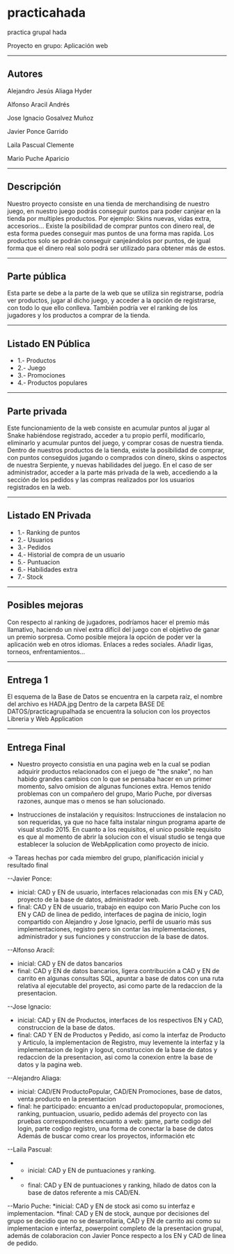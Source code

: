 # practicahada
practica grupal hada

Proyecto en grupo: Aplicación web

------------------
Autores
------------------
Alejandro Jesús Aliaga Hyder

Alfonso Aracil Andrés

Jose Ignacio Gosalvez Muñoz

Javier Ponce Garrido

Laila Pascual Clemente

Mario Puche Aparicio

------------------
Descripción
------------------
Nuestro proyecto consiste en una tienda de merchandising de nuestro juego, en nuestro juego podrás conseguir puntos para poder canjear en la tienda por multiples productos.
Por ejemplo: Skins nuevas, vidas extra, accesorios...
Existe la posibilidad de comprar puntos con dinero real, de esta forma puedes conseguir mas puntos de una forma mas rapida.
Los productos solo se podrán conseguir canjeándolos por puntos, de igual forma que el dinero real solo podrá ser utilizado para obtener más de estos.

-----------------
Parte pública
-----------------
Esta parte se debe a la parte de la web que se utiliza sin registrarse, podría ver productos, jugar al dicho juego, y acceder a la opción de registrarse, con todo lo que ello conlleva.
También podría ver el ranking de los jugadores y los productos a comprar de la tienda.


------------------
Listado EN Pública
------------------
* 1.- Productos
* 2.- Juego
* 3.- Promociones
* 4.- Productos populares
------------------
Parte privada
-----------------
Este funcionamiento de la web consiste en acumular puntos al jugar al Snake habiéndose registrado, acceder a tu propio perfil, modificarlo, eliminarlo y acumular puntos del juego, y comprar cosas de nuestra tienda.
Dentro de nuestros productos de la tienda, existe la posibilidad de comprar, con puntos conseguidos jugando o comprados con dinero, skins o aspectos de nuestra Serpiente, y nuevas habilidades del juego.
En el caso de ser administrador, acceder a la parte más privada de la web, accediendo a la sección de los pedidos y las compras realizados por los usuarios registrados en la web.

------------------
Listado EN Privada
------------------
* 1.- Ranking de puntos
* 2.- Usuarios
* 3.- Pedidos
* 4.- Historial de compra de un usuario
* 5.- Puntuacion
* 6.- Habilidades extra
* 7.- Stock

------------------
Posibles mejoras
------------------
Con respecto al ranking de jugadores, podríamos hacer el premio más llamativo, haciendo un nivel extra difícil del juego con el objetivo de ganar un premio sorpresa.
Como posible mejora la opción de poder ver la aplicación web en otros idiomas.
Enlaces a redes sociales.
Añadir ligas, torneos, enfrentamientos...

-----------------
Entrega 1
-----------------
El esquema de la Base de Datos se encuentra en la carpeta raíz, el nombre del archivo es HADA.jpg
Dentro de la carpeta BASE DE DATOS/practicagrupalhada se encuentra la solucion con los proyectos Libreria y Web Application


-----------------
Entrega Final
-----------------
* Nuestro proyecto consistia en una pagina web en la cual se podian adquirir productos relacionados con el juego de "the snake", no han habido grandes cambios con lo que se pensaba hacer en un primer momento, salvo omision de algunas funciones extra. Hemos tenido problemas con un compañero del grupo, Mario Puche, por diversas razones, aunque mas o menos se han solucionado.



* Instrucciones de instalación y requisitos: Instrucciones de instalacion no son requeridas, ya que no hace falta instalar ningun programa aparte de visual studio 2015. En cuanto a los requisitos, el unico posible requisito es que al momento de abrir la solucion con el visual studio se tenga que establecer la solucion de WebApplication como proyecto de inicio.
 

-> Tareas hechas por cada miembro del grupo, planificación inicial y resultado final

--Javier Ponce: 
  * inicial: CAD y EN de usuario, interfaces relacionadas con mis EN y CAD, proyecto de la base de datos, administrador web.
  * final: CAD y EN de usuario, trabajo en equipo con Mario Puche con los EN y CAD de linea de pedido, interfaces de pagina de inicio,
  login compartido con Alejandro y Jose Ignacio, perfil de usuario más sus implementaciones, registro pero sin contar las implementaciones, administrador y sus funciones y construccion de la base de datos.
  
--Alfonso Aracil: 
  * inicial: CAD y EN de datos bancarios
  * final: CAD y EN de datos bancarios, ligera contribución a CAD y EN de carrito en algunas consultas SQL, apuntar a base de datos con una ruta relativa al ejecutable del proyecto, asi como parte de la redaccion de la presentacion.

--Jose Ignacio:
  * inicial: CAD y EN de Productos, interfaces de los respectivos EN y CAD, construccion de la base de datos.
  * final: CAD Y EN de Productos y Pedido, así como la interfaz de Producto y Articulo, la implementacion de Registro, muy levemente la interfaz y la implementacion de login y logout, construccion de la base de datos y redaccion de la presentacion, asi como la conexion entre la base de datos y la pagina web.
  
--Alejandro Aliaga:

  * inicial: CAD/EN ProductoPopular, CAD/EN Promociones, base de datos, venta producto en la presentacion
  * final: he participado: encuanto a en/cad productopopular, promociones, ranking, puntuacion, usuario, pedido además del
  proyecto con las pruebas correspondientes
  encuanto a web: game, parte codigo del login, parte codigo registro, una forma de conectar la base de datos
  Además de buscar como crear los proyectos, información etc

--Laila Pascual:
 + * inicial: CAD y EN de puntuaciones y ranking.
 + * final: CAD y EN de puntuaciones y ranking, hilado de datos con la base de datos referente a mis CAD/EN.
  
--Mario Puche:
   *inicial: CAD y EN de stock asi como su interfaz e implementacion.
   *final: CAD y EN de stock, aunque por decisiones del grupo se decidio que no se desarrollaria, CAD y EN de carrito asi como su implementacion e interfaz, powerpoint completo de la presentacion grupal, además de colaboracion con Javier Ponce respecto a los EN y CAD de linea de pedido.
   
   
   
   

